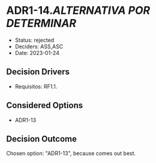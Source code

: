 # ADR1-14.*ALTERNATIVA POR DETERMINAR*

* Status: rejected
* Deciders: ASS,ASC
* Date: 2023-01-24

## Decision Drivers

* Requisitos: RF1.1.

## Considered Options

* ADR1-13

## Decision Outcome

Chosen option: "ADR1-13", because comes out best.
